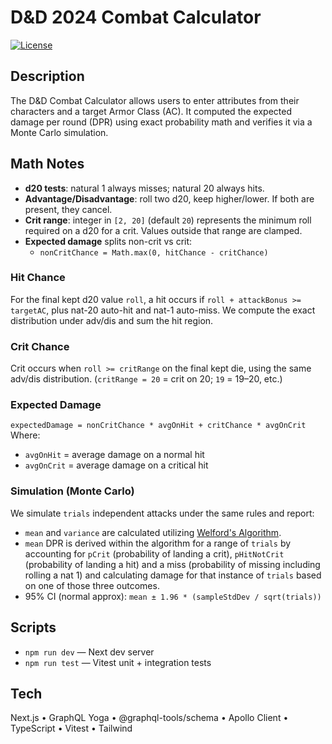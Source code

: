 # D&D 2024 Combat Calculator

[![License](https://img.shields.io/badge/License-MIT-yellow.svg)](https://opensource.org/licenses/MIT)

## Description

The D&D Combat Calculator allows users to enter attributes from their characters and a target Armor Class (AC). It computed the expected damage per round (DPR) using exact probability math and verifies it via a Monte Carlo simulation.

## Math Notes

- **d20 tests**: natural 1 always misses; natural 20 always hits.
- **Advantage/Disadvantage**: roll two d20, keep higher/lower. If both are present, they cancel.
- **Crit range**: integer in `[2, 20]` (default `20`) represents the minimum roll required on a d20 for a crit. Values outside that range are clamped.
- **Expected damage** splits non-crit vs crit:
  - `nonCritChance = Math.max(0, hitChance - critChance)`

### Hit Chance

For the final kept d20 value `roll`, a hit occurs if `roll + attackBonus >= targetAC`, plus nat-20 auto-hit and nat-1 auto-miss. We compute the exact distribution under adv/dis and sum the hit region.

### Crit Chance

Crit occurs when `roll >= critRange` on the final kept die, using the same adv/dis distribution. (`critRange = 20` = crit on 20; `19` = 19–20, etc.)

### Expected Damage

`expectedDamage = nonCritChance * avgOnHit + critChance * avgOnCrit`
Where:

- `avgOnHit` = average damage on a normal hit
- `avgOnCrit` = average damage on a critical hit

### Simulation (Monte Carlo)

We simulate `trials` independent attacks under the same rules and report:

- `mean` and `variance` are calculated utilizing [Welford's Algorithm](https://en.wikipedia.org/wiki/Algorithms_for_calculating_variance#Welford's_online_algorithm).
- `mean` DPR is derived within the algorithm for a range of `trials` by accounting for `pCrit` (probability of landing a crit), `pHitNotCrit` (probability of landing a hit) and a miss (probability of missing including rolling a nat 1) and calculating damage for that instance of `trials` based on one of those three outcomes.
- 95% CI (normal approx): `mean ± 1.96 * (sampleStdDev / sqrt(trials))`

## Scripts

- `npm run dev` — Next dev server
- `npm run test` — Vitest unit + integration tests

## Tech

Next.js • GraphQL Yoga • @graphql-tools/schema • Apollo Client • TypeScript • Vitest • Tailwind
